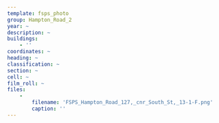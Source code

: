 ```yaml
---
template: fsps_photo
group: Hampton_Road_2
year: ~
description: ~
buildings:
    - ''
coordinates: ~
heading: ~
classification: ~
section: ~
cell: ~
film_roll: ~
files:
    -
        filename: 'FSPS_Hampton_Road_127,_cnr_South_St,_13-1-F.png'
        caption: ''
---
```

